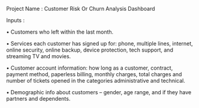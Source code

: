 Project Name : Customer Risk Or Churn Analysis Dashboard

Inputs : 

• Customers who left within the last month.

• Services each customer has signed up for: phone, multiple lines, internet, online security, online backup, device protection, tech
support, and streaming TV and movies.

• Customer account information: how long as a customer, contract, payment method, paperless billing, monthly charges, total charges
and number of tickets opened in the categories administrative and technical.

• Demographic info about customers – gender, age range, and if they have partners and dependents.
